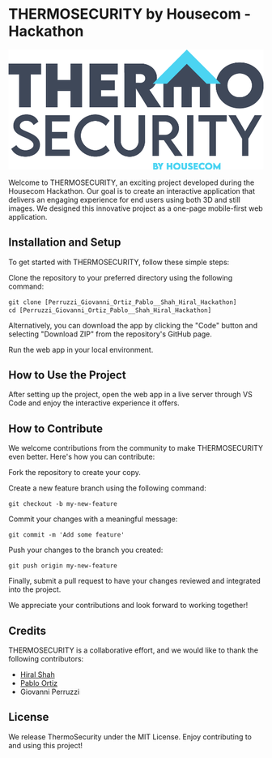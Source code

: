 # THERMOSECURITY by Housecom - Hackathon

![Main logo](images/Main_Logo_Colour.png "Main logo")

Welcome to THERMOSECURITY, an exciting project developed during the Housecom Hackathon. Our goal is to create an interactive application that delivers an engaging experience for end users using both 3D and still images. We designed this innovative project as a one-page mobile-first web application.

## Installation and Setup

To get started with THERMOSECURITY, follow these simple steps:

Clone the repository to your preferred directory using the following command:

    git clone [Perruzzi_Giovanni_Ortiz_Pablo__Shah_Hiral_Hackathon]
    cd [Perruzzi_Giovanni_Ortiz_Pablo__Shah_Hiral_Hackathon]

Alternatively, you can download the app by clicking the "Code" button and selecting "Download ZIP" from the repository's GitHub page.

Run the web app in your local environment.

## How to Use the Project

After setting up the project, open the web app in a live server through VS Code and enjoy the interactive experience it offers.

## How to Contribute

We welcome contributions from the community to make THERMOSECURITY even better. Here's how you can contribute:

Fork the repository to create your copy.

Create a new feature branch using the following command:

    git checkout -b my-new-feature

Commit your changes with a meaningful message:

    git commit -m 'Add some feature'

Push your changes to the branch you created:

    git push origin my-new-feature

Finally, submit a pull request to have your changes reviewed and integrated into the project.

We appreciate your contributions and look forward to working together!

## Credits

THERMOSECURITY is a collaborative effort, and we would like to thank the following contributors:

- [Hiral Shah](https://github.com/hiralshah7 "Personal Account")
- [Pablo Ortiz](https://github.com/ortizp978 "Personal Account")
- Giovanni Perruzzi

## License

We release ThermoSecurity under the MIT License. Enjoy contributing to and using this project!
